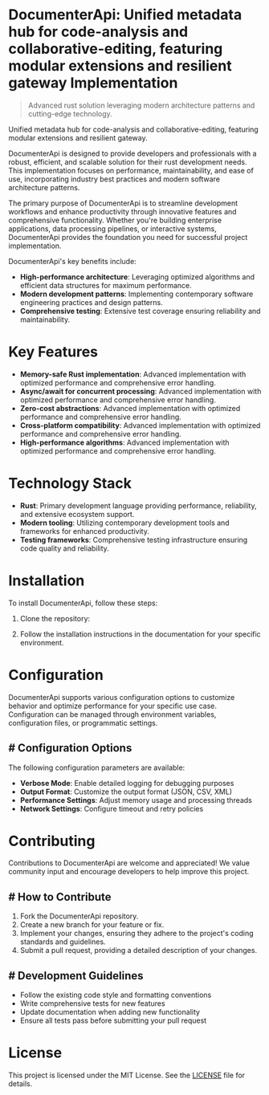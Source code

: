 <!-- fallback_DocumenterApi_20250804233455_35375 -->

# DocumenterApi: Unified metadata hub for code-analysis and collaborative-editing, featuring modular extensions and resilient gateway Implementation
> Advanced rust solution leveraging modern architecture patterns and cutting-edge technology.

Unified metadata hub for code-analysis and collaborative-editing, featuring modular extensions and resilient gateway.

DocumenterApi is designed to provide developers and professionals with a robust, efficient, and scalable solution for their rust development needs. This implementation focuses on performance, maintainability, and ease of use, incorporating industry best practices and modern software architecture patterns.

The primary purpose of DocumenterApi is to streamline development workflows and enhance productivity through innovative features and comprehensive functionality. Whether you're building enterprise applications, data processing pipelines, or interactive systems, DocumenterApi provides the foundation you need for successful project implementation.

DocumenterApi's key benefits include:

* **High-performance architecture**: Leveraging optimized algorithms and efficient data structures for maximum performance.
* **Modern development patterns**: Implementing contemporary software engineering practices and design patterns.
* **Comprehensive testing**: Extensive test coverage ensuring reliability and maintainability.

# Key Features

* **Memory-safe Rust implementation**: Advanced implementation with optimized performance and comprehensive error handling.
* **Async/await for concurrent processing**: Advanced implementation with optimized performance and comprehensive error handling.
* **Zero-cost abstractions**: Advanced implementation with optimized performance and comprehensive error handling.
* **Cross-platform compatibility**: Advanced implementation with optimized performance and comprehensive error handling.
* **High-performance algorithms**: Advanced implementation with optimized performance and comprehensive error handling.

# Technology Stack

* **Rust**: Primary development language providing performance, reliability, and extensive ecosystem support.
* **Modern tooling**: Utilizing contemporary development tools and frameworks for enhanced productivity.
* **Testing frameworks**: Comprehensive testing infrastructure ensuring code quality and reliability.

# Installation

To install DocumenterApi, follow these steps:

1. Clone the repository:


2. Follow the installation instructions in the documentation for your specific environment.

# Configuration

DocumenterApi supports various configuration options to customize behavior and optimize performance for your specific use case. Configuration can be managed through environment variables, configuration files, or programmatic settings.

## # Configuration Options

The following configuration parameters are available:

* **Verbose Mode**: Enable detailed logging for debugging purposes
* **Output Format**: Customize the output format (JSON, CSV, XML)
* **Performance Settings**: Adjust memory usage and processing threads
* **Network Settings**: Configure timeout and retry policies

# Contributing

Contributions to DocumenterApi are welcome and appreciated! We value community input and encourage developers to help improve this project.

## # How to Contribute

1. Fork the DocumenterApi repository.
2. Create a new branch for your feature or fix.
3. Implement your changes, ensuring they adhere to the project's coding standards and guidelines.
4. Submit a pull request, providing a detailed description of your changes.

## # Development Guidelines

* Follow the existing code style and formatting conventions
* Write comprehensive tests for new features
* Update documentation when adding new functionality
* Ensure all tests pass before submitting your pull request

# License

This project is licensed under the MIT License. See the [LICENSE](https://github.com/coralnws/DocumenterApi/blob/main/LICENSE) file for details.
